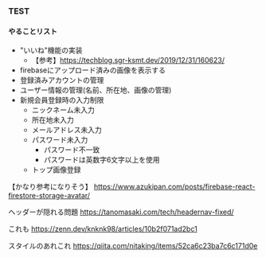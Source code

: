 ### TEST

#### やることリスト
 - "いいね"機能の実装
   - 【参考】https://techblog.sgr-ksmt.dev/2019/12/31/160623/
 - firebaseにアップロード済みの画像を表示する
 - 登録済みアカウントの管理
 - ユーザー情報の管理(名前、所在地、画像の管理)
 - 新規会員登録時の入力制限
   - ニックネーム未入力
   - 所在地未入力
   - メールアドレス未入力
   - パスワード未入力
     - パスワード不一致
     - パスワードは英数字6文字以上を使用
   - トップ画像登録


【かなり参考になりそう】
https://www.azukipan.com/posts/firebase-react-firestore-storage-avatar/

ヘッダーが隠れる問題
https://tanomasaki.com/tech/headernav-fixed/

これも
https://zenn.dev/knknk98/articles/10b2f071ad2bc1

スタイルのあれこれ
https://qiita.com/nitaking/items/52ca6c23ba7c6c171d0e

